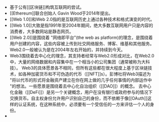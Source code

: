 - 基于公有[[区块链]]构筑互联网的尝试。
- [[Ethereum]]联合创始人 Gavin Wood于2014年提出。
- [[Web 1.0]]和Web 2.0指的是互联网历史上通过各种技术和格式演变的时代。
- [[Web 1.0]]大致是指1991年至2004年期间，绝大多数互联网用户只是内容的消费者，大多数网站是静态网页。
- [[Web 2.0]]是围绕着 "网络即平台"(the web as platform)的理念，是围绕着用户创建的内容，这些内容被上传到社交网络服务、博客、维基和其他服务。Web2.0一般被认为是在2004年左右开始的，并持续到今天。
- Web3围绕着去中心化的理念，其支持者经常与Web2.0形成对比，在Web2.0中，大量的网络数据和内容集中在一个相当小的公司集团（通常被称为大科技）。
  Web3的具体愿景各不相同，但所有这些都在很大程度上基于区块链技术，如各种加密货币和不可伪造的代币（[[NFT]]s）。彭博社将Web3描述为 "将以代币的形式将金融资产建立在你在网上做的几乎任何事情的内部运作中 "的想法。一些愿景是围绕着去中心化自治组织（[[DAO]]）的概念。 去中心化金融（[[DeFi]]）是另一个关键概念，用户在没有银行或政府参与的情况下交换货币。自主权身份允许用户识别自己的身份，而不依赖于像[[OAuth]]这样的认证系统，在这种系统中，必须要有一个受信任的一方来评估一个人的身份。
-